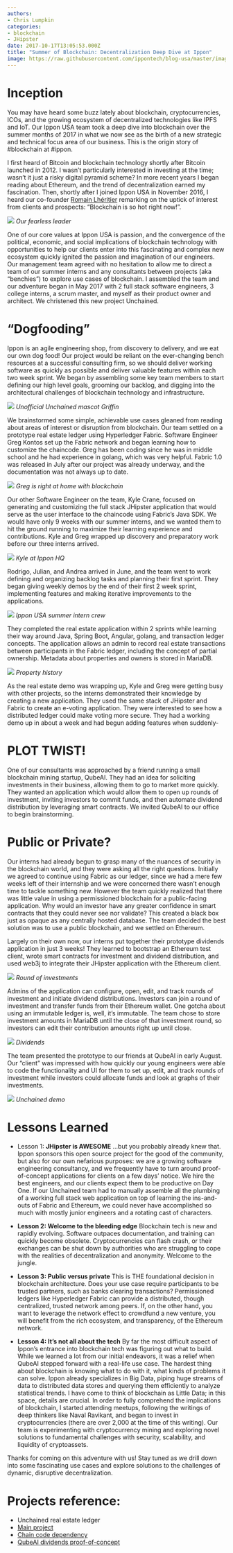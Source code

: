 ```yaml
---
authors:
- Chris Lumpkin
categories:
- blockchain
- JHipster
date: 2017-10-17T13:05:53.000Z
title: "Summer of Blockchain: Decentralization Deep Dive at Ippon"
image: https://raw.githubusercontent.com/ippontech/blog-usa/master/images/2017/10/blockchain-decentralize.jpg
---
```


# Inception
You may have heard some buzz lately about blockchain, cryptocurrencies, ICOs, and the growing ecosystem of decentralized technologies like IPFS and IoT. Our Ippon USA team took a deep dive into blockchain over the summer months of 2017 in what we now see as the birth of a new strategic and technical focus area of our business. This is the origin story of #blockchain at #ippon.

I first heard of Bitcoin and blockchain technology shortly after Bitcoin launched in 2012. I wasn’t particularly interested in investing at the time; wasn’t it just a risky digital pyramid scheme? In more recent years I began reading about Ethereum, and the trend of decentralization earned my fascination. Then, shortly after I joined Ippon USA in November 2016, I heard our co-founder [Romain Lhéritier](https://www.linkedin.com/in/romainlheritier/) remarking on the uptick of interest from clients and prospects: “Blockchain is so hot right now!”.

![](https://raw.githubusercontent.com/ippontech/blog-usa/master/images/2017/10/romain-1.JPG)
*Our fearless leader*

One of our core values at Ippon USA is passion, and the convergence of the political, economic, and social implications of blockchain technology with opportunities to help our clients enter into this fascinating and complex new ecosystem quickly ignited the passion and imagination of our engineers. Our management team agreed with no hesitation to allow me to direct a team of our summer interns and any consultants between projects (aka “benchies”) to explore use cases of blockchain. I assembled the team and our adventure began in May 2017 with 2 full stack software engineers, 3 college interns, a scrum master, and myself as their product owner and architect. We christened this new project Unchained.

# “Dogfooding”
Ippon is an agile engineering shop, from discovery to delivery, and we eat our own dog food! Our project would be reliant on the ever-changing bench resources at a successful consulting firm, so we should deliver working software as quickly as possible and deliver valuable features within each two week sprint. We began by assembling some key team members to start defining our high level goals, grooming our backlog, and digging into the architectural challenges of blockchain technology and infrastructure.

![](https://raw.githubusercontent.com/ippontech/blog-usa/master/images/2017/10/griffin.jpg)
*Unofficial Unchained mascot Griffin*

We brainstormed some simple, achievable use cases gleaned from reading about areas of interest or disruption from blockchain. Our team settled on a prototype real estate ledger using Hyperledger Fabric. Software Engineer Greg Kontos set up the Fabric network and began learning how to customize the chaincode. Greg has been coding since he was in middle school and he had experience in golang, which was very helpful. Fabric 1.0 was released in July after our project was already underway, and the documentation was not always up to date.

![](https://raw.githubusercontent.com/ippontech/blog-usa/master/images/2017/10/greeeeg.jpg)
*Greg is right at home with blockchain*

Our other Software Engineer on the team, Kyle Crane, focused on generating and customizing the full stack JHipster application that would serve as the user interface to the chaincode using Fabric’s Java SDK. We would have only 9 weeks with our summer interns, and we wanted them to hit the ground running to maximize their learning experience and contributions. Kyle and Greg wrapped up discovery and preparatory work before our three interns arrived.

![](https://raw.githubusercontent.com/ippontech/blog-usa/master/images/2017/10/kyle.jpg)
*Kyle at Ippon HQ*

Rodrigo, Julian, and Andrea arrived in June, and the team went to work defining and organizing backlog tasks and planning their first sprint. They began giving weekly demos by the end of their first 2 week sprint, implementing features and making iterative improvements to the applications.

![](https://raw.githubusercontent.com/ippontech/blog-usa/master/images/2017/10/interns.jpg)
*Ippon USA summer intern crew*

They completed the real estate application within 2 sprints while learning their way around Java, Spring Boot, Angular, golang, and transaction ledger concepts. The application allows an admin to record real estate transactions between participants in the Fabric ledger, including the concept of partial ownership. Metadata about properties and owners is stored in MariaDB.

![](https://raw.githubusercontent.com/ippontech/blog-usa/master/images/2017/10/property-history.png)
*Property history*

As the real estate demo was wrapping up, Kyle and Greg were getting busy with other projects, so the interns demonstrated their knowledge by creating a new application. They used the same stack of JHipster and Fabric to create an e-voting application. They were interested to see how a distributed ledger could make voting more secure. They had a working demo up in about a week and had begun adding features when suddenly-

# PLOT TWIST!
One of our consultants was approached by a friend running a small blockchain mining startup, QubeAI. They had an idea for soliciting investments in their business, allowing them to go to market more quickly. They wanted an application which would allow them to open up rounds of investment, inviting investors to commit funds, and then automate dividend distribution by leveraging smart contracts. We invited QubeAI to our office to begin brainstorming.

# Public or Private?
Our interns had already begun to grasp many of the nuances of security in the blockchain world, and they were asking all the right questions. Initially we agreed to continue using Fabric as our ledger, since we had a mere few weeks left of their internship and we were concerned there wasn’t enough time to tackle something new. However the team quickly realized that there was little value in using a permissioned blockchain for a public-facing application. Why would an investor have any greater confidence in smart contracts that they could never see nor validate? This created a black box just as opaque as any centrally hosted database. The team decided the best solution was to use a public blockchain, and we settled on Ethereum.

Largely on their own now, our interns put together their prototype dividends application in just 3 weeks! They learned to bootstrap an Ethereum test client, wrote smart contracts for investment and dividend distribution, and used web3j to integrate their JHipster application with the Ethereum client.

![](https://raw.githubusercontent.com/ippontech/blog-usa/master/images/2017/10/round-of-investments.png)
*Round of investments*

Admins of the application can configure, open, edit, and track rounds of investment and initiate dividend distributions. Investors can join a round of investment and transfer funds from their Ethereum wallet. One gotcha about using an immutable ledger is, well, it’s immutable. The team chose to store investment amounts in MariaDB until the close of that investment round, so investors can edit their contribution amounts right up until close.

![](https://raw.githubusercontent.com/ippontech/blog-usa/master/images/2017/10/dividends.png)
*Dividends*

The team presented the prototype to our friends at QubeAI in early August. Our “client” was impressed with how quickly our young engineers were able to code the functionality and UI for them to set up, edit, and track rounds of investment while investors could allocate funds and look at graphs of their investments.

![](https://raw.githubusercontent.com/ippontech/blog-usa/master/images/2017/10/unchained-demo.jpg)
*Unchained demo*

# Lessons Learned

* Lesson 1: **JHipster is AWESOME**
...but you probably already knew that. Ippon sponsors this open source project for the good of the community, but also for our own nefarious purposes: we are a growing software engineering consultancy, and we frequently have to turn around proof-of-concept applications for clients on a few days’ notice. We hire the best engineers, and our clients expect them to be productive on Day One. If our Unchained team had to manually assemble all the plumbing of a working full stack web application on top of learning the ins-and-outs of Fabric and Ethereum, we could never have accomplished so much with mostly junior engineers and a rotating cast of characters.

* **Lesson 2: Welcome to the bleeding edge**
Blockchain tech is new and rapidly evolving. Software outpaces documentation, and training can quickly become obsolete. Cryptocurrencies can flash crash, or their exchanges can be shut down by authorities who are struggling to cope with the realities of decentralization and anonymity. Welcome to the jungle.

* **Lesson 3: Public versus private**
This is THE foundational decision in blockchain architecture. Does your use case require participants to be trusted partners, such as banks clearing transactions? Permissioned ledgers like Hyperledger Fabric can provide a distributed, though centralized, trusted network among peers. If, on the other hand, you want to leverage the network effect to crowdfund a new venture, you will benefit from the rich ecosystem, and transparency, of the Ethereum network.

* **Lesson 4: It’s not all about the tech**
By far the most difficult aspect of Ippon’s entrance into blockchain tech was figuring out what to build. While we learned a lot from our initial endeavors, it was a relief when QubeAI stepped forward with a real-life use case. The hardest thing about blockchain is knowing what to do with it, what kinds of problems it can solve. Ippon already specializes in Big Data, piping huge streams of data to distributed data stores and querying them efficiently to analyze statistical trends. I have come to think of blockchain as Little Data; in this space, details are crucial.
In order to fully comprehend the implications of blockchain, I started attending meetups, following the writings of deep thinkers like Naval Ravikant, and began to invest in cryptocurrencies (there are over 2,000 at the time of this writing). Our team is experimenting with cryptocurrency mining and exploring novel solutions to fundamental challenges with security, scalability, and liquidity of cryptoassets.

Thanks for coming on this adventure with us! Stay tuned as we drill down into some fascinating use cases and explore solutions to the challenges of dynamic, disruptive decentralization.

# Projects reference:

* Unchained real estate ledger
 * [Main project](https://github.com/misterzero/unchained)
 * [Chain code dependency](https://github.com/misterzero/chain-code)
* [QubeAI dividends proof-of-concept](https://github.com/misterzero/unchained-dividends)
